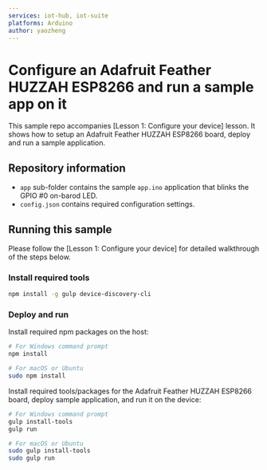 ```yaml
---
services: iot-hub, iot-suite
platforms: Arduino
author: yaozheng
---
```


# Configure an Adafruit Feather HUZZAH ESP8266 and run a sample app on it
This sample repo accompanies [Lesson 1: Configure your device] lesson. It shows how to setup an Adafruit Feather HUZZAH ESP8266 board, deploy and run a sample application.

## Repository information
- `app` sub-folder contains the sample `app.ino` application that blinks the GPIO #0 on-barod LED.
- `config.json` contains required configuration settings.

## Running this sample
Please follow the [Lesson 1: Configure your device] for detailed walkthrough of the steps below.

### Install required tools

```bash
npm install -g gulp device-discovery-cli
```

### Deploy and run

Install required npm packages on the host:

  ```bash
  # For Windows command prompt
  npm install

  # For macOS or Ubuntu
  sudo npm install
  ```

Install required tools/packages for the  Adafruit Feather HUZZAH ESP8266 board, deploy sample application, and run it on the device:

  ```bash
  # For Windows command prompt
  gulp install-tools
  gulp run

  # For macOS or Ubuntu
  sudo gulp install-tools
  sudo gulp run
  ```
